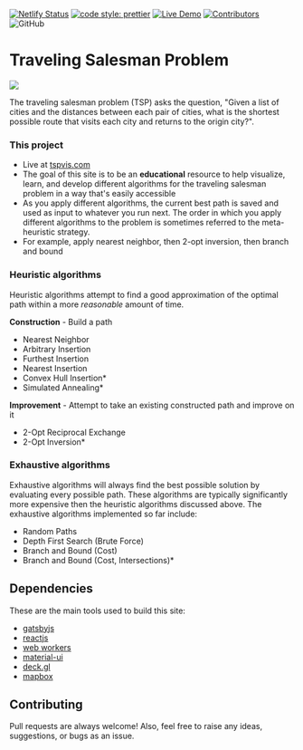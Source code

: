 [![Netlify Status](https://api.netlify.com/api/v1/badges/e21365cc-96a9-4649-9ad2-a35bb42d4a9f/deploy-status)](https://app.netlify.com/sites/tspvis/deploys)
[![code style: prettier](https://img.shields.io/badge/code_style-prettier-ff69b4.svg)](https://github.com/prettier/prettier)
[![Live Demo](https://img.shields.io/badge/demo-online-green.svg)](https://tspvis.com)
[![Contributors](https://img.shields.io/github/contributors/jhackshaw/tspvis)](https://github.com/jhackshaw/tspvis/graphs/contributors)
![GitHub](https://img.shields.io/github/license/jhackshaw/tspvis)

# Traveling Salesman Problem

![](https://media.giphy.com/media/LPkQ56C9z0iSv9Hs9D/giphy.gif)

The traveling salesman problem (TSP) asks the question, "Given a list of cities and the distances between each pair of cities, what is the shortest possible route that visits each city and returns to the origin city?".

### This project

- Live at [tspvis.com](https://tspvis.com)
- The goal of this site is to be an **educational** resource to help visualize, learn, and develop different algorithms for the traveling salesman problem in a way that's easily accessible
- As you apply different algorithms, the current best path is saved and used as input to whatever you run next. The order in which you apply different algorithms to the problem is sometimes referred to the meta-heuristic strategy.
- For example, apply nearest neighbor, then 2-opt inversion, then branch and bound

### Heuristic algorithms

Heuristic algorithms attempt to find a good approximation of the optimal path within a more _reasonable_ amount of time.

**Construction** - Build a path

- Nearest Neighbor
- Arbitrary Insertion
- Furthest Insertion
- Nearest Insertion
- Convex Hull Insertion\*
- Simulated Annealing\*

**Improvement** - Attempt to take an existing constructed path and improve on it

- 2-Opt Reciprocal Exchange
- 2-Opt Inversion\*

### Exhaustive algorithms

Exhaustive algorithms will always find the best possible solution by evaluating every possible path. These algorithms are typically significantly more expensive then the heuristic algorithms discussed above. The exhaustive algorithms implemented so far include:

- Random Paths
- Depth First Search (Brute Force)
- Branch and Bound (Cost)
- Branch and Bound (Cost, Intersections)\*

## Dependencies

These are the main tools used to build this site:

- [gatsbyjs](https://www.gatsbyjs.org)
- [reactjs](https://reactjs.org)
- [web workers](https://developer.mozilla.org/en-US/docs/Web/API/Web_Workers_API)
- [material-ui](https://material-ui.com/)
- [deck.gl](https://deck.gl/#/)
- [mapbox](https://www.mapbox.com/)

## Contributing

Pull requests are always welcome! Also, feel free to raise any ideas, suggestions, or bugs as an issue.
